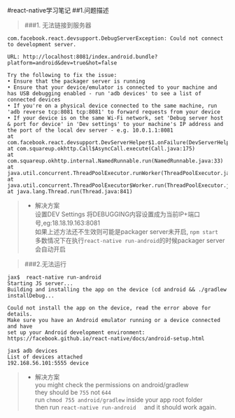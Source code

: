 #react-native学习笔记
##1.问题描述
>###1. 无法链接到服务器 
```
com.facebook.react.devsupport.DebugServerException: Could not connect to development server.

URL: http://localhost:8081/index.android.bundle?platform=android&dev=true&hot=false
                                                                
Try the following to fix the issue:
• Ensure that the packager server is running
• Ensure that your device/emulator is connected to your machine and has USB debugging enabled - run 'adb devices' to see a list of connected devices
• If you're on a physical device connected to the same machine, run 'adb reverse tcp:8081 tcp:8081' to forward requests from your device
• If your device is on the same Wi-Fi network, set 'Debug server host & port for device' in 'Dev settings' to your machine's IP address and the port of the local dev server - e.g. 10.0.1.1:8081
at com.facebook.react.devsupport.DevServerHelper$1.onFailure(DevServerHelper.java:203)
at com.squareup.okhttp.Call$AsyncCall.execute(Call.java:175)
at com.squareup.okhttp.internal.NamedRunnable.run(NamedRunnable.java:33)
at java.util.concurrent.ThreadPoolExecutor.runWorker(ThreadPoolExecutor.java:1112)
at java.util.concurrent.ThreadPoolExecutor$Worker.run(ThreadPoolExecutor.java:587)
at java.lang.Thread.run(Thread.java:841)
```  
>	+ 解决方案  
	设置DEV Settings 将DEBUGGING内容设置成为当前IP+端口号,eg:18.18.19.163:8081  
	如果上述方法还不生效则可能是packager server未开启, ``` npm start ```  
	多数情况下在执行```react-native run-android```的时候packager server会自动开启

>###2.无法运行  
``` 
jax$  react-native run-android
Starting JS server...
Building and installing the app on the device (cd android && ./gradlew installDebug...

Could not install the app on the device, read the error above for details.
Make sure you have an Android emulator running or a device connected and have
set up your Android development environment:
https://facebook.github.io/react-native/docs/android-setup.html

jax$ adb devices
List of devices attached
192.168.56.101:5555	device

```  
>	+ 解决方案  
	you might check the permissions on android/gradlew  
	they should be ```755``` not ```644```  
	run ```chmod 755 android/gradlew``` inside your app root folder  
	then run ```react-native run-android  ```
	and it should work again.  
